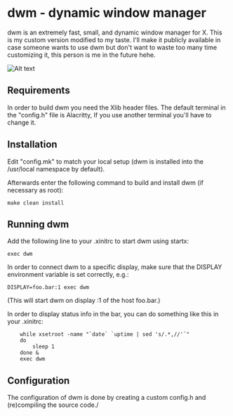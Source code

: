 dwm - dynamic window manager
============================
dwm is an extremely fast, small, and dynamic window manager for X. This is my custom version modified to my taste. I'll make it publicly available in case someone wants to use dwm but don't want to waste too many time customizing it, this person is me in the future hehe.

![Alt text](https://i.imgur.com/k08lWoe.png "Dwm screenshot")


Requirements
------------
In order to build dwm you need the Xlib header files.
The default terminal in the "config.h" file is Alacritty, If you use another terminal you'll have to change it. 


Installation
------------
Edit "config.mk" to match your local setup (dwm is installed into
the /usr/local namespace by default).

Afterwards enter the following command to build and install dwm (if
necessary as root):


`make clean install`


Running dwm
-----------
Add the following line to your .xinitrc to start dwm using startx:

`exec dwm`

In order to connect dwm to a specific display, make sure that
the DISPLAY environment variable is set correctly, e.g.:

`DISPLAY=foo.bar:1 exec dwm`

(This will start dwm on display :1 of the host foo.bar.)

In order to display status info in the bar, you can do something
like this in your .xinitrc:
```
    while xsetroot -name "`date` `uptime | sed 's/.*,//'`"
    do
    	sleep 1
    done &
    exec dwm
```

Configuration
-------------
The configuration of dwm is done by creating a custom config.h
and (re)compiling the source code./
